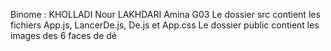 Binome : 
KHOLLADI Nour
LAKHDARI Amina
G03
Le dossier src contient les fichiers App.js, LancerDe.js, De.js et App.css
Le dossier public contient les images des 6 faces de dé
